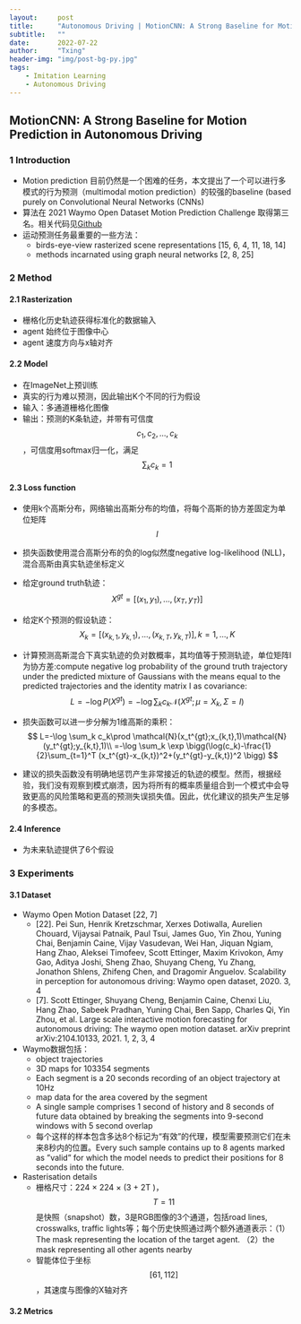 ```yaml
---
layout:     post
title:      "Autonomous Driving | MotionCNN: A Strong Baseline for Motion Prediction in Autonomous Driving"
subtitle:   ""
date:       2022-07-22
author:     "Txing"
header-img: "img/post-bg-py.jpg"
tags:
    - Imitation Learning
    - Autonomous Driving
---
```


## MotionCNN: A Strong Baseline for Motion Prediction in Autonomous Driving  

### 1 Introduction

- Motion prediction 目前仍然是一个困难的任务，本文提出了一个可以进行多模式的行为预测（multimodal motion prediction）的较强的baseline (based purely on Convolutional Neural Networks
  (CNNs)  
- 算法在 2021 Waymo Open Dataset Motion Prediction Challenge 取得第三名。相关代码见[Github](https://github.com/kbrodt/waymo-motion-prediction-2021)
- 运动预测任务最重要的一些方法：
  - birds-eye-view rasterized scene representations [15, 6, 4, 11, 18, 14]
  - methods incarnated using graph neural networks [2, 8, 25]  

### 2 Method

#### 2.1 Rasterization

- 栅格化历史轨迹获得标准化的数据输入
- agent 始终位于图像中心
- agent 速度方向与x轴对齐

#### 2.2 Model

- 在ImageNet上预训练
- 真实的行为难以预测，因此输出K个不同的行为假设
- 输入：多通道栅格化图像
- 输出：预测的K条轨迹，并带有可信度$$c_1,c_2,...,c_k$$，可信度用softmax归一化，满足$$\sum_k c_k=1$$

#### 2.3 Loss function  

- 使用k个高斯分布，网络输出高斯分布的均值，将每个高斯的协方差固定为单位矩阵$$I$$

- 损失函数使用混合高斯分布的负的log似然度negative log-likelihood (NLL)，混合高斯由真实轨迹坐标定义  
- 给定ground truth轨迹：$$X^{gt}=[(x_1,y_1),...,(x_T,y_T)]$$
- 给定K个预测的假设轨迹：$$X_k=[(x_{k,1},y_{k,1}),...,(x_{k,T},y_{k,T})],k=1,...,K$$

- 计算预测高斯混合下真实轨迹的负对数概率，其均值等于预测轨迹，单位矩阵I为协方差:compute negative log probability of the ground truth trajectory under the predicted mixture of Gaussians with the means equal to the predicted trajectories and the identity matrix I as covariance: 
  $$
  L=-\log P(X^{gt})=-\log\sum_k c_k \mathcal{N}(X^{gt};\mu=X_k,\Sigma=I)
  $$

- 损失函数可以进一步分解为1维高斯的乘积：
  $$
  L=-\log \sum_k c_k\prod \mathcal{N}(x_t^{gt};x_{k,t},1)\mathcal{N}(y_t^{gt};y_{k,t},1)\\
  =-\log \sum_k \exp \bigg(\log(c_k)-\frac{1}{2}\sum_{t=1}^T (x_t^{gt}-x_{k,t})^2+(y_t^{gt}-y_{k,t})^2 \bigg)
  $$

- 建议的损失函数没有明确地惩罚产生非常接近的轨迹的模型。然而，根据经验，我们没有观察到模式崩溃，因为将所有的概率质量组合到一个模式中会导致更高的风险策略和更高的预测失误损失值。因此，优化建议的损失产生足够的多模态。

#### 2.4 Inference  

- 为未来轨迹提供了6个假设

### 3 Experiments  

#### 3.1 Dataset

- Waymo Open Motion Dataset [22, 7]  
  - [22]. Pei Sun, Henrik Kretzschmar, Xerxes Dotiwalla, Aurelien Chouard, Vijaysai Patnaik, Paul Tsui, James Guo, Yin Zhou, Yuning Chai, Benjamin Caine, Vijay Vasudevan, Wei Han, Jiquan Ngiam, Hang Zhao, Aleksei Timofeev, Scott Ettinger, Maxim Krivokon, Amy Gao, Aditya Joshi, Sheng Zhao, Shuyang Cheng, Yu Zhang, Jonathon Shlens, Zhifeng Chen, and Dragomir Anguelov. Scalability in perception for autonomous driving: Waymo open dataset, 2020. 3, 4  
  - [7]. Scott Ettinger, Shuyang Cheng, Benjamin Caine, Chenxi Liu, Hang Zhao, Sabeek Pradhan, Yuning Chai, Ben Sapp, Charles Qi, Yin Zhou, et al. Large scale interactive motion forecasting for autonomous driving: The waymo open motion dataset. arXiv preprint arXiv:2104.10133, 2021. 1, 2, 3, 4  
- Waymo数据包括：
  - object trajectories  
  - 3D maps for 103354 segments 
  - Each segment is a 20 seconds recording of an object trajectory at 10Hz  
  - map data for the area covered by the segment
  - A single sample comprises 1 second of history and 8 seconds of future data obtained by breaking the segments into 9-second windows with 5 second overlap  
  - 每个这样的样本包含多达8个标记为“有效”的代理，模型需要预测它们在未来8秒内的位置。Every such sample contains up to 8 agents marked as ”valid” for which the model needs to predict their positions for 8 seconds into the future.
- Rasterisation details  
  - 栅格尺寸：224 × 224 × (3 + 2T )，$$T=11$$​是快照（snapshot）数，3是RGB图像的3个通道，包括road lines, crosswalks, traffic lights等；每个历史快照通过两个额外通道表示：（1）The mask representing the location of the target agent. （2）the mask representing all other agents nearby  
  - 智能体位于坐标$$[61,112]$$，其速度与图像的X轴对齐

#### 3.2 Metrics



​	
